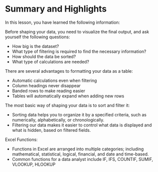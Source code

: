 # Summary and Highlights

In this lesson, you have learned the following information: 

Before shaping your data, you need to visualize the final output, and ask yourself the following questions: 

- How big is the dataset? 
- What type of filtering is required to find the necessary information? 
- How should the data be sorted? 
- What type of calculations are needed? 

There are several advantages to formatting your data as a table: 

- Automatic calculations even when filtering 
- Column headings never disappear 
- Banded rows to make reading easier 
- Tables will automatically expand when adding new rows 

The most basic way of shaping your data is to sort and filter it:

- Sorting data helps you to organize it by a specified criteria, such as numerically, alphabetically, or chronologically. 
- Filtering our data makes it easier to control what data is displayed and what is hidden, based on filtered fields. 

Excel Functions:

- Functions in Excel are arranged into multiple categories; including mathematical, statistical, logical, financial, and date and time-based. 
- Common functions for a data analyst include IF, IFS, COUNTIF, SUMIF, VLOOKUP, HLOOKUP 